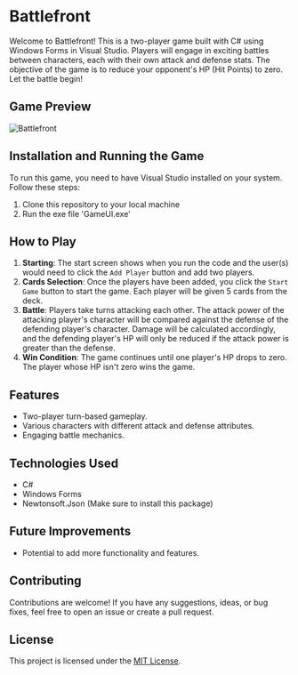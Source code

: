 # Battlefront

Welcome to Battlefront! This is a two-player game built with C# using Windows Forms in Visual Studio. Players will engage in exciting battles between characters, each with their own attack and defense stats. The objective of the game is to reduce your opponent's HP (Hit Points) to zero. Let the battle begin!

## Game Preview

![Battlefront](https://github.com/udabasili/battlefront/assets/33573587/e5a0adaf-5d38-4c96-83e2-ecdccb1bc2fb)

## Installation and Running the Game

To run this game, you need to have Visual Studio installed on your system. Follow these steps:

1. Clone this repository to your local machine
2. Run the exe file 'GameUI.exe'

## How to Play

1. **Starting**: The start screen shows when you run the code and the user(s) would need to click the `Add Player` button and add two players.
2. **Cards Selection**: Once the players have been added, you click the `Start Game` button to start the game. Each player will be given 5 cards from the deck.
3. **Battle**: Players take turns attacking each other. The attack power of the attacking player's character will be compared against the defense of the defending player's character. Damage will be calculated accordingly, and the defending player's HP will only be reduced if the attack power is greater than the defense.
4. **Win Condition**: The game continues until one player's HP drops to zero. The player whose HP isn't zero wins the game.

## Features

- Two-player turn-based gameplay.
- Various characters with different attack and defense attributes.
- Engaging battle mechanics.

## Technologies Used

- C#
- Windows Forms
- Newtonsoft.Json (Make sure to install this package)

## Future Improvements

- Potential to add more functionality and features.

## Contributing

Contributions are welcome! If you have any suggestions, ideas, or bug fixes, feel free to open an issue or create a pull request.

## License

This project is licensed under the [MIT License](LICENSE).
